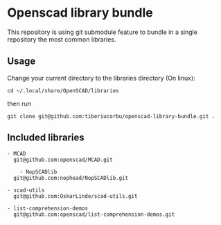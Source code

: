 # Openscad library bundle

This repository is using git submodule feature to bundle in a single repository the most common libraries. 

## Usage

Change your current directory to the libraries directory (On linux): 

	cd ~/.local/share/OpenSCAD/libraries

then run 

	git clone git@github.com:tiberiucorbu/openscad-library-bundle.git .


## Included libraries 

	- MCAD
	  git@github.com:openscad/MCAD.git

        - NopSCADlib
	  git@github.com:nophead/NopSCADlib.git

	- scad-utils
	  git@github.com:OskarLinde/scad-utils.git

	- list-comprehension-demos
	  git@github.com:openscad/list-comprehension-demos.git
